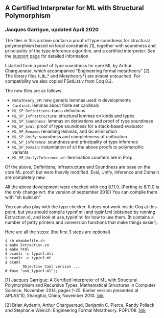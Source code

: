 ## A Certified Interpreter for ML with Structural Polymorphism
### Jacques Garrigue, updated April 2020

The files in this archive contain a proof of type soundness for structural
polymorphism based on local constraints [1], together with soundness
and principality of the type inference algorithm, and a certified interpreter.
See the
[support page](http://www.math.nagoya-u.ac.jp/~garrigue/papers/aplas2010.html)
for detailed information.

I started from a proof of type soundness for core ML by Arthur
Chargueraud, which accompanied "Engineering formal metatheory" [2].
The library files (Lib_* and Metatheory*) are almost untouched.
For compatibility we also copied FSetList.v from Coq 8.2.

The new files are as follows.
* `Metatheory_SP`: new generic lemmas used in developments
* `Cardinal`: lemmas about finite set cardinals
* `ML_SP_Definitions`: basic definitions
* `ML_SP_Infrastructure`: structural lemmas on kinds and types
* `ML_SP_Soundness`: lemmas on derivations and proof of type soundness
* `ML_SP_Eval`: proof of type soundness for a stack-based evaluator
* `ML_SP_Rename`: renaming lemmas, and Gc elimination
* `ML_SP_Unify`: soundness and completeness of unification
* `ML_SP_Inference`: soundness and principality of type inference
* `ML_SP_Domain`: instantiation of all the above proofs to polymorphic variants
* `ML_SP_Unify/Inference_wf`: termination counters are in Prop

Of the above, Definitions, Infrastructure and Soundness are base on
the core ML proof, but were heavily modified.
Eval, Unify, Inference and Domain are completely new.

All the above development were checked with coq 8.11.0.
(Porting to 8.11.0 is the only change wrt. the version of september 2010)
You can compile them with "sh build.sh"

You can also play with the type checker. It does not work inside Coq
at this point, but you should compile typinf.mli and typinf.ml
(obtained by running Extraction.v), and look at use_typinf.ml for how
to use them. (It contains a number of petty printers and conversion
functions that make things easier).

Here are all the steps: (the first 3 steps are optional)
```
$ sh mkmakefile.sh
$ make Extraction.vo
$ make html
$ ocamlc -c typinf.mli
$ ocamlc -c typinf.ml
$ ocaml
        Objective Caml version ...
# #use "use_typinf.ml";;
```

[1] Jacques Garrigue: A Certified Interpreter of ML with Structural
                      Polymorphism and Recursive Types.
    Mathematical Structures in Computer Science, November 2014, pages 1-25.
    Earlier version presented at APLAS'10, Shanghai, China, November 2010.
    [link](http://www.math.nagoya-u.ac.jp/~garrigue/papers/aplas2010.html)

[2] Brian Aydemir, Arthur Chargueraud, Benjamin C. Pierce, Randy Pollack
    and Stephanie Weirich: Engineering Formal Metatheory. POPL'08.
    [link](http://www.chargueraud.org/arthur/research/2007/binders/)

